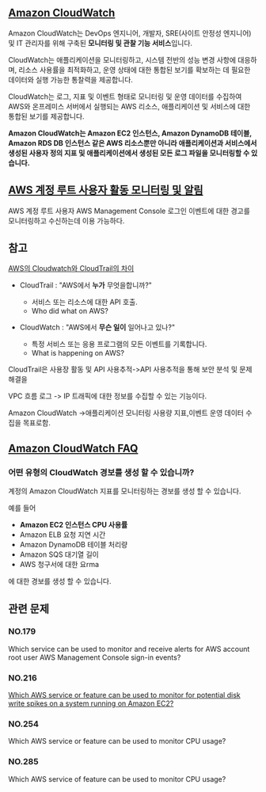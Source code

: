 ## [Amazon CloudWatch](https://aws.amazon.com/ko/cloudwatch/)

Amazon CloudWatch는 DevOps 엔지니어, 개발자, SRE(사이트 안정성 엔지니어) 및 IT 관리자를 위해 구축된 **모니터링 및 관찰 기능 서비스**입니다.

CloudWatch는 애플리케이션을 모니터링하고, 시스템 전반의 성능 변경 사항에 대응하며, 리소스 사용률을 최적화하고, 운영 상태에 대한 통합된 보기를 확보하는 데 필요한 데이터와 실행 가능한 통찰력을 제공합니다.

CloudWatch는 로그, 지표 및 이벤트 형태로 모니터링 및 운영 데이터를 수집하여 AWS와 온프레미스 서버에서 실행되는 AWS 리소스, 애플리케이션 및 서비스에 대한 통합된 보기를 제공합니다.

**Amazon CloudWatch는 Amazon EC2 인스턴스, Amazon DynamoDB 테이블, Amazon RDS DB 인스턴스 같은 AWS 리소스뿐만 아니라 애플리케이션과 서비스에서 생성된 사용자 정의 지표 및 애플리케이션에서 생성된 모든 로그 파일을 모니터링할 수 있습니다.**

## [AWS 계정 루트 사용자 활동 모니터링 및 알림](https://aws.amazon.com/blogs/mt/monitor-and-notify-on-aws-account-root-user-activity/)

AWS 계정 루트 사용자 AWS Management Console 로그인 이벤트에 대한 경고를 모니터링하고 수신하는데 이용 가능하다.

## 참고

[AWS의 Cloudwatch와 CloudTrail의 차이](https://www.enqdeq.net/282)

   * CloudTrail : "AWS에서 **누가** 무엇을합니까?"
      * 서비스 또는 리소스에 대한 API 호출.
      * Who did what on AWS?

   * CloudWatch : "AWS에서 **무슨 일이** 일어나고 있나?" 
      * 특정 서비스 또는 응용 프로그램의 모든 이벤트를 기록합니다.
      * What is happening on AWS?

CloudTrail은 사용장 활동 및 API 사용추적->API 사용추적을 통해 보안 분석 및 문제 해결을

VPC 흐름 로그 -> IP 트래픽에 대한 정보를 수집할 수 있는 기능이다.

Amazon CloudWatch ->애플리케이션 모니터링 사용량 지표,이벤트 운영 데이터 수집을 목표로함.

## [Amazon CloudWatch FAQ](https://aws.amazon.com/cloudwatch/faqs/)

### 어떤 유형의 CloudWatch 경보를 생성 할 수 있습니까?

계정의 Amazon CloudWatch 지표를 모니터링하는 경보를 생성 할 수 있습니다.

예를 들어 

   * **Amazon EC2 인스턴스 CPU 사용률**
   * Amazon ELB 요청 지연 시간
   * Amazon DynamoDB 테이블 처리량
   * Amazon SQS 대기열 길이
   * AWS 청구서에 대한 요rma

에 대한 경보를 생성 할 수 있습니다.

## 관련 문제

### NO.179 
Which service can be used to monitor and receive alerts for AWS account root user AWS Management Console sign-in events?

### NO.216
[Which AWS service or feature can be used to monitor for potential disk write spikes on a system running on Amazon EC2?](https://aws.amazon.com/ko/blogs/database/how-to-use-cloudwatch-metrics-to-decide-between-general-purpose-or-provisioned-iops-for-your-rds-database/)

### NO.254 
Which AWS service or feature can be used to monitor CPU usage?

### NO.285 
Which AWS service of feature can be used to monitor CPU usage?
